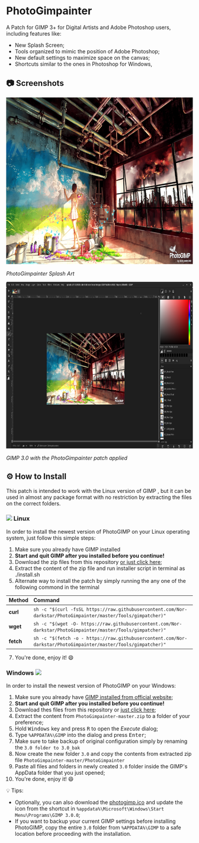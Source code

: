 # PhotoGimpainter
 A Patch for GIMP 3+ for Digital Artists and Adobe Photoshop users, including features like:

* New Splash Screen;
* Tools organized to mimic the position of Adobe Photoshop;
* New default settings to maximize space on the canvas;
* Shortcuts similar to the ones in Photoshop for Windows,

## 📷 Screenshots

<p>
  <img src="./PhotoGimpainter/splashes/splash.png" width="800" height="450" alt="PhotoGimpainter Splash Art">
  
 <em>PhotoGimpainter Splash Art</em>
</p>
<p>
  <img src="./Screenshots/NORishrs_PhotoGimpainter.png" width="800" height="450" alt="PhotoGimpainter">
  
 <em>GIMP 3.0 with the PhotoGimpainter patch applied</em>
</p>

## ⚙ How to Install

This patch is intended to work with the Linux version of GIMP , but it can be used in almost any package format with no restriction by extracting the files on the correct folders.


### <img src="https://skillicons.dev/icons?i=linux" width="40" padding="10" /> Linux 

In order to install the newest version of PhotoGIMP on your Linux operating system, just follow this simple steps:

1. Make sure you already have GIMP installed 
2. **Start and quit GIMP after you installed before you continue!**
3. Download the zip files from this repository [or just click here](https://github.com/Nor-darkstar/PhotoGimpainter/archive/master.zip);
4. Extract the content of the zip file and run installer script in terminal as ./install.sh
5. Alternate way to install the patch by simply running the any one of the following commond in the terminal
  
  | Method    | Command                                                                                           |
| :-------- | :------------------------------------------------------------------------------------------------ |
| **curl**  | `sh -c "$(curl -fsSL https://raw.githubusercontent.com/Nor-darkstar/PhotoGimpainter/master/Tools/gimpatcher)"` |
| **wget**  | `sh -c "$(wget -O- https://raw.githubusercontent.com/Nor-darkstar/PhotoGimpainter/master/Tools/gimpatcher)"`   |
| **fetch** | `sh -c "$(fetch -o - https://raw.githubusercontent.com/Nor-darkstar/PhotoGimpainter/master/Tools/gimpatcher)"` |

7. You're done, enjoy it! :smile:

### Windows <img src="https://skillicons.dev/icons?i=windows" width="40" />


In order to install the newest version of PhotoGIMP on your Windows:

1. Make sure you already have [GIMP installed from official website](https://www.gimp.org/downloads/);
2. **Start and quit GIMP after you installed before you continue!**
3. Download thes files from this repository or [just click here](https://github.com/Nor-darkstar/PhotoGimpainter/archive/master.zip);
4. Extract the content from `PhotoGimpainter-master.zip` to a folder of your preference;
5. Hold <kbd>Windows</kbd> key and press <kbd>R</kbd> to open the *Execute* dialog;
6. Type `%APPDATA%\GIMP` into the dialog and press <kbd>Enter</kbd>;
7. Make sure to take backup of original configuration simply by renaming the `3.0 folder to 3.0_bak`
8. Now create the new folder `3.0` and copy the contents from extracted zip file `PhotoGimpainter-master/PhotoGimpainter`
9. Paste all files and folders in newly created `3.0` folder inside the GIMP's AppData folder that you just opened;
10. You're done, enjoy it! :smile:


:bulb: Tips:
- Optionally, you can also download the [photogimp.ico](https://github.com/Diolinux/PhotoGIMP/releases/download/3.0/photogimp.ico) and update the icon from the shortcut in `%appdata%\Microsoft\Windows\Start Menu\Programs\GIMP 3.0.0`;
- If you want to backup your current GIMP settings before installing PhotoGIMP, copy the entire `3.0` folder from `%APPDATA%\GIMP` to a safe location before proceeding with the installation.
